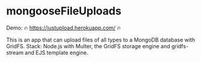 # mongooseFileUploads


Demo:
    :fire: https://justupload.herokuapp.com/ :fire:

This is an app that can upload files of all types to a MongoDB database with GridFS.
Stack: Node.js with Multer, the GridFS storage engine and gridfs-stream and EJS template engine.